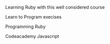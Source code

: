 Learning Ruby with this well considered course


Learn to Program execises


Programming Ruby

Codeacademy Javascript
